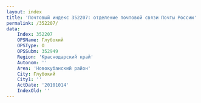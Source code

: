 ```yaml
---
layout: index
title: 'Почтовый индекс 352207: отделение почтовой связи Почты России'
permalink: /352207/
data:
    Index: 352207
    OPSName: Глубокий
    OPSType: О
    OPSSubm: 352949
    Region: 'Краснодарский край'
    Autonom: ''
    Area: 'Новокубанский район'
    City: Глубокий
    City1: ''
    ActDate: '20101014'
    IndexOld: ''
---
```

